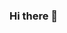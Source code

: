 ### Hi there 👋

<!--
**Elghandour-eng/Elghandour-eng** is a 

- 🔭 I’m currently working on EduSoft as Mobile developer [Kotlin - Flutter]
- 🌱 I’m currently learning AI & Machine Learning


-->

